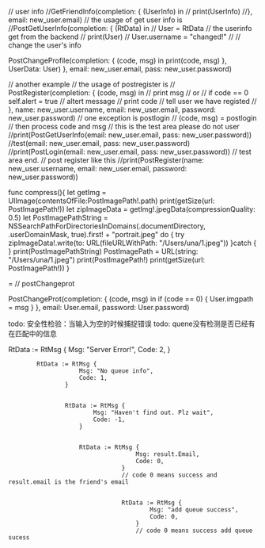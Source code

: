 // user info
//GetFriendInfo(completion: { (UserInfo) in
//    print(UserInfo)
//}, email: new_user.email)
// the usage of get user info is
//PostGetUserInfo(completion: { (RtData) in
//    User = RtData // the userinfo get from the backend
//    print(User)
//    User.username = "changed!"
//    // change the user's info

   PostChangeProfile(completion: { (code, msg) in
        print(code, msg)
    }, UserData: User)
}, email: new_user.email, pass: new_user.password)

// another example
// the usage of postregister is
// PostRegister(completion: { (code, msg) in
    // print msg
    // or // if code == 0 self.alert = true
    // altert message
    // print code
    // tell user we have registed
// }, name: new_user.username, email: new_user.email, password: new_user.password)
// one exception is postlogin
// (code, msg) = postlogin
// then process code and msg
// this is the test area please do not user
//print(PostGetUserInfo(email: new_user.email, pass: new_user.password))
//test(email: new_user.email, pass: new_user.password)
//print(PostLogin(email: new_user.email, pass: new_user.password))
// test area end.
// post register like this
//print(PostRegister(name: new_user.username, email: new_user.email, password: new_user.password))


func compress(){
    let getImg = UIImage(contentsOfFile:PostImagePath!.path)
    print(getSize(url: PostImagePath!))
    let zipImageData = getImg!.jpegData(compressionQuality: 0.5)
    let PostImagePathString = NSSearchPathForDirectoriesInDomains(.documentDirectory, .userDomainMask, true).first! + "portrait.jpeg"
    do {
        try zipImageData!.write(to: URL(fileURLWithPath: "/Users/una/1.jpeg"))
    }catch {
    }
    print(PostImagePathString)
    PostImagePath = URL(string: "/Users/una/1.jpeg")
    print(PostImagePath!)
    print(getSize(url: PostImagePath!))
}


=
// postChangeprot 


PostChangeProt(completion: { (code, msg) in
    if (code == 0) {
        User.imgpath = msg
    }
}, email: User.email, password: User.password)



todo: 安全性检验：当输入为空的时候捕捉错误
todo: quene没有检测是否已经有在匹配中的信息

RtData := RtMsg {
                Msg: "Server Error!",
                Code: 2,
            }
            
            RtData := RtMsg {
                        Msg: "No queue info",
                        Code: 1,
                    }
                    
                    
                    RtData := RtMsg {
                            Msg: "Haven't find out. Plz wait",
                            Code: -1,
                        }
                        
                        
                        RtData := RtMsg {
                                        Msg: result.Email,
                                        Code: 0,
                                    }
                                    // code 0 means success and result.email is the friend's email
                                    
                                    
                                    RtData := RtMsg {
                                            Msg: "add queue success",
                                            Code: 0,
                                        }
                                        // code 0 means success add queue sucess 

